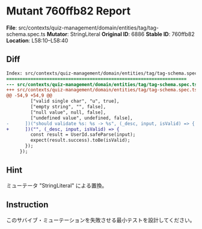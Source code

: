 # Mutant 760ffb82 Report

**File**: src/contexts/quiz-management/domain/entities/tag/tag-schema.spec.ts
**Mutator**: StringLiteral
**Original ID**: 6886
**Stable ID**: 760ffb82
**Location**: L58:10–L58:40

## Diff

```diff
Index: src/contexts/quiz-management/domain/entities/tag/tag-schema.spec.ts
===================================================================
--- src/contexts/quiz-management/domain/entities/tag/tag-schema.spec.ts	original
+++ src/contexts/quiz-management/domain/entities/tag/tag-schema.spec.ts	mutated #6886
@@ -54,9 +54,9 @@
         ["valid single char", "u", true],
         ["empty string", "", false],
         ["null value", null, false],
         ["undefined value", undefined, false],
-      ])("should validate %s: %s -> %s", (_desc, input, isValid) => {
+      ])("", (_desc, input, isValid) => {
         const result = UserId.safeParse(input);
         expect(result.success).toBe(isValid);
       });
     });
```

## Hint

ミューテータ "StringLiteral" による置換。

## Instruction

このサバイブ・ミューテーションを失敗させる最小テストを設計してください。
